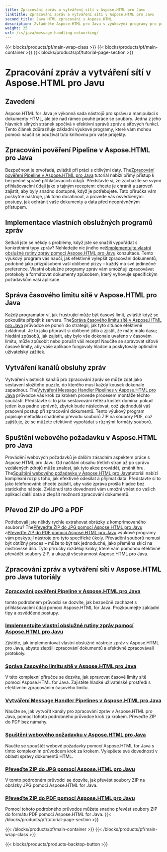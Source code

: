 ```yaml
---
title: Zpracování zpráv a vytváření sítí v Aspose.HTML pro Javu
linktitle: Zpracování zpráv a vytváření sítí v Aspose.HTML pro Javu
second_title: Java HTML zpracování s Aspose.HTML
description: Zvládněte Aspose.HTML pro Javu s výukovými programy pro práci se zprávami, vytváření sítí a další. Vylepšete své dovednosti ve zpracování dokumentů.
weight: 25
url: /cs/java/message-handling-networking/
---
```


{{< blocks/products/pf/main-wrap-class >}}
{{< blocks/products/pf/main-container >}}
{{< blocks/products/pf/tutorial-page-section >}}

# Zpracování zpráv a vytváření sítí v Aspose.HTML pro Javu

## Zavedení

Aspose.HTML for Java je výkonná sada nástrojů pro správu a manipulaci s dokumenty HTML, ale jde nad rámec pouhé práce se soubory. Jedna z jeho hlavních silných stránek spočívá v efektivní správě zpráv a síťových funkcí. Tento článek zdůrazňuje základní výukové programy, které vám mohou pomoci naučit se používat tuto knihovnu pro vaše projekty.

## Zpracování pověření Pipeline v Aspose.HTML pro Java
 Bezpečnost je prvořadá, zvláště při práci s citlivými daty. The[Zpracování pověření Pipeline v Aspose.HTML pro Java](./credentials-pipeline/) tutoriál nabízí přímý přístup k bezpečné správě přihlašovacích údajů. Představte si, že zacházíte se svými přihlašovacími údaji jako s tajným receptem: chcete je chránit a zároveň zajistit, aby byly snadno dostupné, když je potřebujete. Tato příručka vám poskytne nástroje, jak toho dosáhnout, a provede vás osvědčenými postupy, jak ochránit vaše dokumenty a data před neoprávněným přístupem.

## Implementace vlastních obslužných programů zpráv
 Setkali jste se někdy s problémy, když jste se snažili vypořádat s konkrétními typy zpráv? Nehledejte nic jiného než[Implementujte vlastní obslužné rutiny zpráv pomocí Aspose.HTML pro Javu](./custom-message-handler/) konzultace. Tento výukový program vás naučí, jak efektivně vylepšit zpracování dokumentů, podobně jako přizpůsobení vaší oblíbené pizzy – každý má své jedinečné preference. Vlastní obslužné programy zpráv vám umožňují zpracovávat protokoly a formátovat dokumenty způsobem, který vyhovuje specifickým požadavkům vaší aplikace. 

## Správa časového limitu sítě v Aspose.HTML pro Java
 Každý programátor ví, jak frustrující může být časový limit, zvláště když se pokoušíte připojit k serveru. The[Správa časového limitu sítě v Aspose.HTML pro Java](./network-timeout/) průvodce se ponoří do strategií, jak tyto situace efektivně zvládnout. Je to jako připravit si oblíbené jídlo a zjistit, že máte málo času; hledání způsobů, jak zajistit, aby bylo vše dokonale uvařeno v časovém limitu, může způsobit nebo porušit váš recept! Naučíte se spravovat síťové časové limity, aby vaše aplikace fungovaly hladce a poskytovaly optimální uživatelský zážitek.

## Vytváření kanálů obsluhy zpráv
Vytváření vlastních kanálů pro zpracování zpráv se může zdát jako sestavení složitého puzzle, do kterého musí každý kousek dokonale zapadnout. The[Vytváření Message Handler Pipelines v Aspose.HTML pro Java](./message-handler-pipeline/) průvodce vás krok za krokem provede procesem montáže těchto součástí. Představte si to jako sestavování řetězu kostek domina: pokud jeden kus padne správně, zbytek bude následovat, což zjednoduší váš pracovní postup při zpracování dokumentů. Tento výukový program popisuje metodiku snadného převodu souborů ZIP na soubory PDF, což zajišťuje, že se můžete efektivně vypořádat s různými formáty souborů.

## Spuštění webového požadavku v Aspose.HTML pro Java
 Provádění webových požadavků je dalším zásadním aspektem práce s Aspose.HTML pro Javu. Od načítání obsahu třetích stran až po správu vzdálených zdrojů může znalost, jak tyto akce provádět, změnit hru. The[Spuštění webového požadavku v Aspose.HTML pro Java](./web-request-execution/)tutoriál nabízí komplexní rozpis toho, jak efektivně odesílat a přijímat data. Představte si to jako telefonování: chcete zajistit, aby vaše zpráva prošla hladce bez statického náboje. Zvládnutí této dovednosti vám umožní vnést do vašich aplikací další data a zlepšit možnosti zpracování dokumentů.

## Převod ZIP do JPG a PDF
 Potřebovali jste někdy rychle extrahovat obrázky z komprimovaného souboru? The[Převeďte ZIP do JPG pomocí Aspose.HTML pro Javu](./zip-to-jpg/) a[Převeďte ZIP do PDF pomocí Aspose.HTML pro Javu](./zip-to-pdf/) výukové programy vám poskytují nástroje pro tyto specifické úkoly. Převádění souborů nemusí být obtížný proces – může to být tak jednoduché, jako přeměna skici na mistrovské dílo. Tyto příručky rozdělují kroky, které vám pomohou efektivně převádět soubory ZIP, a ukazují všestrannost Aspose.HTML pro Java.

## Zpracování zpráv a vytváření sítí v Aspose.HTML pro Java tutoriály
### [Zpracování pověření Pipeline v Aspose.HTML pro Java](./credentials-pipeline/)
tomto podrobném průvodci se dozvíte, jak bezpečně zacházet s přihlašovacími údaji pomocí Aspose.HTML for Java. Prozkoumejte základní tipy a osvědčené postupy.
### [Implementujte vlastní obslužné rutiny zpráv pomocí Aspose.HTML pro Javu](./custom-message-handler/)
Zjistěte, jak implementovat vlastní obslužné nástroje zpráv v Aspose.HTML pro Java, abyste zlepšili zpracování dokumentů a efektivně zpracovávali protokoly.
### [Správa časového limitu sítě v Aspose.HTML pro Java](./network-timeout/)
V této komplexní příručce se dozvíte, jak spravovat časové limity sítě pomocí Aspose.HTML for Java. Zajistěte hladké uživatelské prostředí s efektivním zpracováním časového limitu.
### [Vytváření Message Handler Pipelines v Aspose.HTML pro Java](./message-handler-pipeline/)
Naučte se, jak vytvořit kanály pro zpracování zpráv v Aspose.HTML pro Java, pomocí tohoto podrobného průvodce krok za krokem. Převeďte ZIP do PDF bez námahy.
### [Spuštění webového požadavku v Aspose.HTML pro Java](./web-request-execution/)
Naučte se spouštět webové požadavky pomocí Aspose.HTML for Java s tímto komplexním průvodcem krok za krokem. Vylepšete své dovednosti v oblasti správy dokumentů HTML.
### [Převeďte ZIP do JPG pomocí Aspose.HTML pro Javu](./zip-to-jpg/)
V tomto podrobném průvodci se dozvíte, jak převést soubory ZIP na obrázky JPG pomocí Aspose.HTML for Java.
### [Převeďte ZIP do PDF pomocí Aspose.HTML pro Javu](./zip-to-pdf/)
Pomocí tohoto podrobného průvodce můžete snadno převést soubory ZIP do formátu PDF pomocí Aspose.HTML for Java.
{{< /blocks/products/pf/tutorial-page-section >}}

{{< /blocks/products/pf/main-container >}}
{{< /blocks/products/pf/main-wrap-class >}}

{{< blocks/products/products-backtop-button >}}
